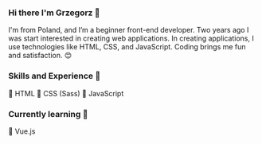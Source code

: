 ### Hi there I'm Grzegorz 👋

I'm from Poland, and I’m a beginner front-end developer. Two years ago I was start interested in creating web applications. In creating applications, I use technologies like HTML, CSS, and JavaScript. Coding brings me fun and satisfaction. 😊

### Skills and Experience 💪
🥇 HTML 🥈 CSS (Sass) 🥉 JavaScript

### Currently learning 📖
  🖖 Vue.js
<!--
**ErykFryderyk/ErykFryderyk** is a ✨ _special_ ✨ repository because its `README.md` (this file) appears on your GitHub profile.

Here are some ideas to get you started:

- 🔭 I’m currently working on ...
- 🌱 I’m currently learning ...
- 👯 I’m looking to collaborate on ...
- 🤔 I’m looking for help with ...
- 💬 Ask me about ...
- 📫 How to reach me: ...
- 😄 Pronouns: ...
- ⚡ Fun fact: ...
💪
-->
